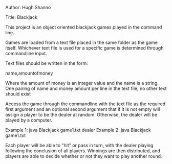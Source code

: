 Author: Hugh Shanno

Title: Blackjack

This project is an object oriented blackjack games played in the command line.

Games are loaded from a text file placed in the same folder as the game itself. Whichever text file is used for a specific game is determined through commandline input.

Text files should be written in the form:

name,amountofmoney

Where the amount of money is an integer value and the name is a string.
One pairing of name and money amount per line in the text file, no other text should exist

Access the game through the commandline with the text file as the required first argument and an optional second argument that if it is not empty will assign a player to be the dealer at random. Otherwise, the dealer will be played by a computer.

Example 1: java Blackjack game1.txt dealer
Example 2: java Blackjack game1.txt

Each player will be able to "hit" or pass in turn, with the dealer playing following the conclusion of all players. Winnings are then distributed, and players are able to decide whether or not they want to play another round.
